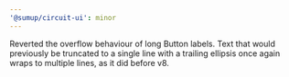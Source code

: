 ```yaml
---
'@sumup/circuit-ui': minor
---
```


Reverted the overflow behaviour of long Button labels. Text that would previously be truncated to a single line with a trailing ellipsis once again wraps to multiple lines, as it did before v8.
